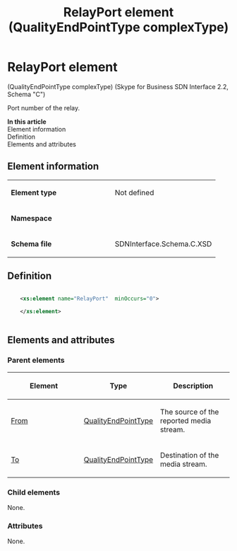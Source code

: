 ﻿---
title: RelayPort element (QualityEndPointType complexType) 
TOCTitle: RelayPort element (QualityEndPointType complexType)
ms:assetid: 4c673d9c-1d75-12e4-cebf-be926fd75edc
ms:mtpsurl: https://msdn.microsoft.com/library/Mt404837(v=office.16)
ms:contentKeyID: 68250749
ms.date: 08/24/2015
mtps_version: v=office.16
dev_langs:
- xml
---

# RelayPort element 

(QualityEndPointType complexType) (Skype for Business SDN Interface 2.2, Schema "C")

Port number of the relay.

**In this article**  
Element information  
Definition  
Elements and attributes  

## Element information

<table>
<colgroup>
<col style="width: 50%" />
<col style="width: 50%" />
</colgroup>
<tbody>
<tr class="odd">
<td><p><strong>Element type</strong></p></td>
<td><p>Not defined</p></td>
</tr>
<tr class="even">
<td><p><strong>Namespace</strong></p></td>
<td><p></p></td>
</tr>
<tr class="odd">
<td><p><strong>Schema file</strong></p></td>
<td><p>SDNInterface.Schema.C.XSD</p></td>
</tr>
</tbody>
</table>


## Definition

```xml

    <xs:element name="RelayPort"  minOccurs="0">
    
    </xs:element>
  
```

## Elements and attributes

### Parent elements

<table>
<colgroup>
<col style="width: 33%" />
<col style="width: 33%" />
<col style="width: 33%" />
</colgroup>
<thead>
<tr class="header">
<th><p>Element</p></th>
<th><p>Type</p></th>
<th><p>Description</p></th>
</tr>
</thead>
<tbody>
<tr class="odd">
<td><p><a href="from-element-qualitytype-complextype-skype-for-business-sdn-interface-2-2-schema-c.md">From</a></p></td>
<td><p><a href="qualityendpointtype-complextype-skype-for-business-sdn-interface-2-2-schema-c.md">QualityEndPointType</a></p></td>
<td><p>The source of the reported media stream.</p></td>
</tr>
<tr class="even">
<td><p><a href="to-element-qualitytype-complextype-skype-for-business-sdn-interface-2-2-schema-c.md">To</a></p></td>
<td><p><a href="qualityendpointtype-complextype-skype-for-business-sdn-interface-2-2-schema-c.md">QualityEndPointType</a></p></td>
<td><p>Destination of the media stream.</p></td>
</tr>
</tbody>
</table>


### Child elements

None.

### Attributes

None.

